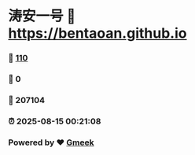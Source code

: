 # 涛安一号 :link: https://bentaoan.github.io 
### :page_facing_up: [110](https://bentaoan.github.io/tag.html) 
### :speech_balloon: 0 
### :hibiscus: 207104 
### :alarm_clock: 2025-08-15 00:21:08 
### Powered by :heart: [Gmeek](https://github.com/Meekdai/Gmeek)
